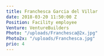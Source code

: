 ```yaml
---
title: Franchesca Garcia del Villar
date: 2018-03-20 11:50:00 Z
Position: Facility employee
Venture: VentureBuilders
Photo: "/uploads/Franchesca@2x.jpg"
Photo2x: "/uploads/Franchesca.jpg"
prio: 4
---
```


